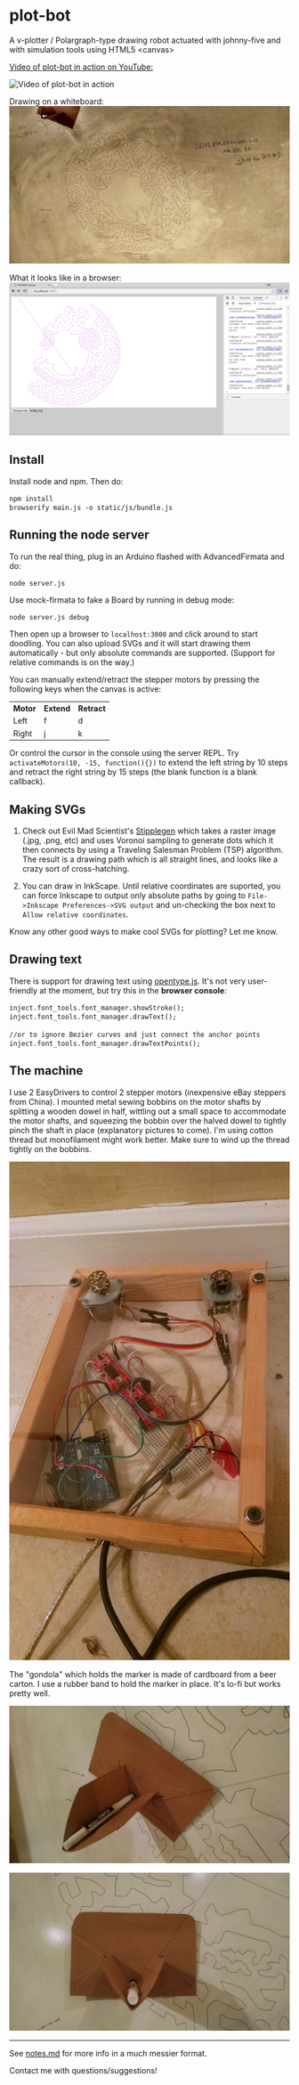# plot-bot
A v-plotter / Polargraph-type drawing robot actuated with johnny-five and with simulation tools using HTML5 &lt;canvas>

[Video of plot-bot in action on YouTube:](https://youtu.be/HxJ4MiYmpyA)

![Video of plot-bot in action](http://img.youtube.com/vi/HxJ4MiYmpyA/0.jpg)

Drawing on a whiteboard:
![smiley face drawing](img/smiley1.jpg)

What it looks like in a browser:
![in-browser smiley drawing](img/smiley_in_browser.png)

## Install

Install node and npm. Then do:

    npm install
    browserify main.js -o static/js/bundle.js

## Running the node server
To run the real thing, plug in an Arduino flashed with AdvancedFirmata and do:

    node server.js

Use mock-firmata to fake a Board by running in debug mode:

    node server.js debug

Then open up a browser to `localhost:3000` and click around to start doodling. You can also upload SVGs and it will start drawing them automatically - but only absolute commands are supported. (Support for relative commands is on the way.)

You can manually extend/retract the stepper motors by pressing the following keys when the canvas is active:
<table>
<tr>
    <th>Motor</th>
    <th>Extend</th>
    <th>Retract</th>
</tr>
<tr>
    <td>Left</td>
    <td>f</td>
    <td>d</td>
</tr>
<tr>
    <td>Right</td>
    <td>j</td>
    <td>k</td>
</tr>
</table>

Or control the cursor in the console using the server REPL. Try `activateMotors(10, -15, function(){})` to extend the left string by 10 steps and retract the right string by 15 steps (the blank function is a blank callback).

## Making SVGs

1. Check out Evil Mad Scientist's [Stipplegen](http://wiki.evilmadscientist.com/Stipplegen) which takes a raster image (.jpg, .png, etc) and uses Voronoi sampling to generate dots which it then connects by using a Traveling Salesman Problem (TSP) algorithm. The result is a drawing path which is all straight lines, and looks like a crazy sort of cross-hatching.

2. You can draw in InkScape. Until relative coordinates are suported, you can force Inkscape to output only absolute paths by going to `File->Inkscape Preferences->SVG output` and un-checking the box next to `Allow relative coordinates`.

Know any other good ways to make cool SVGs for plotting? Let me know.

## Drawing text

There is support for drawing text using [opentype.js](https://github.com/nodebox/opentype.js). It's not very user-friendly at the moment, but try this in the **browser console**:

```
inject.font_tools.font_manager.showStroke();
inject.font_tools.font_manager.drawText();

//or to ignore Bezier curves and just connect the anchor points
inject.font_tools.font_manager.drawTextPoints();
```

## The machine

I use 2 EasyDrivers to control 2 stepper motors (inexpensive eBay steppers from China). I mounted metal sewing bobbins on the motor shafts by splitting a wooden dowel in half, wittling out a small space to accommodate the motor shafts, and squeezing the bobbin over the halved dowel to tightly pinch the shaft in place (explanatory pictures to come). I'm using cotton thread but monofilament might work better. Make sure to wind up the thread tightly on the bobbins.

![photo of the plot-bot](img/bobbins_plotbot.jpg)

The "gondola" which holds the marker is made of cardboard from a beer carton. I use a rubber band to hold the marker in place. It's lo-fi but works pretty well.

![gondola close-up 1](img/gondola1.jpg)

![gondola close-up 2](img/gondola2.jpg)

***

See [notes.md](notes.md) for more info in a much messier format.

Contact me with questions/suggestions!
